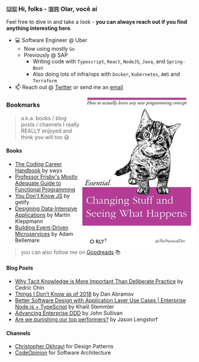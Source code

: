 ### 🇺🇸 Hi, folks - 🇧🇷 Olar, você aí

Feel free to dive in and take a look - **you can always reach out if you find anything interesting here**.
- 💻 Software Engineer @ Uber
  - Now using mostly `Go`
  - Previously @ SAP
    - Writing code with `Typescript`, `React`, `NodeJS`, `Java`, and `Spring-Boot`
    - Also doing lots of infra/ops with `Docker`, `Kubernetes`, `AWS` and `Terraform`
- 📫 Reach out @ [Twitter](https://twitter.com/lenzarthur1) or send me an [email](mailto:lenz.arthur+github@gmail.com)

[<img title="git clone all repos!" alt="Changing stuff and seeing what happens" align="right" src="https://github.com/Turao/Turao/blob/master/credits-to-thepracticaldev-small.jpg" alt="credits-to-the-practical-dev"/>](https://github.com/Turao/Turao/blob/master/credits-to-thepracticaldev-small.jpg)


### Bookmarks
> a.k.a. books / blog posts / channels I really REALLY enjoyed and think you will too :smiley:

#### Books
- [The Coding Career Handbook](https://www.learninpublic.org/) by swyx
- [Professor Frisby's Mostly Adequate Guide to Functional Programming](https://github.com/MostlyAdequate/mostly-adequate-guide)
- [You Don't Know JS](https://github.com/getify/You-Dont-Know-JS) by getify
- [Designing Data-Intensive Applications](https://www.oreilly.com/library/view/designing-data-intensive-applications/9781491903063/) by Martin Kleppmann
- [Building Event-Driven Microservices](https://www.oreilly.com/library/view/building-event-driven-microservices/9781492057888/) by Adam Bellemare

> you can also follow me on [Goodreads](https://www.goodreads.com/user/show/92200377-arthur-lenz) 📚

#### Blog Posts
- [Why Tacit Knowledge is More Important Than Deliberate Practice](https://commoncog.com/blog/tacit-knowledge-is-a-real-thing/) by Cedric Chin
- [Things I Don’t Know as of 2018](https://overreacted.io/things-i-dont-know-as-of-2018/) by Dan Abramov
- [Better Software Design with Application Layer Use Cases | Enterprise Node.js + TypeScript](https://khalilstemmler.com/articles/enterprise-typescript-nodejs/application-layer-use-cases/) by Khalil Stemmler
- [Advancing Enterprise DDD](http://scabl.blogspot.com/p/advancing-enterprise-ddd.html) by John Sullivan
- [Are we punishing our top performers?](https://leaddev.com/culture-engagement-motivation/are-we-punishing-our-top-performers) by Jason Lengstorf

#### Channels
- [Christopher Okhravi](https://www.youtube.com/c/ChristopherOkhravi) for Design Patterns
- [CodeOpinion](https://www.youtube.com/channel/UC3RKA4vunFAfrfxiJhPEplw) for Software Architecture
